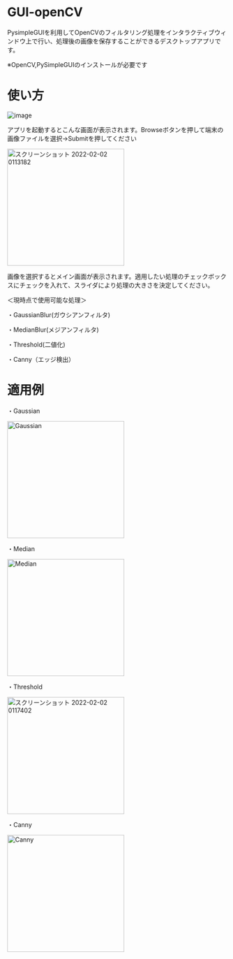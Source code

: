 # GUI-openCV
PysimpleGUIを利用してOpenCVのフィルタリング処理をインタラクティブウィンドウ上で行い、処理後の画像を保存することができるデスクトップアプリです。

※OpenCV,PySimpleGUIのインストールが必要です

# 使い方


![image](https://user-images.githubusercontent.com/79455149/152005322-0790e2bc-10fe-4d7b-b6e9-7bc54775a43d.png)

アプリを起動するとこんな画面が表示されます。Browseボタンを押して端末の画像ファイルを選択→Submitを押してください

<img width="268" alt="スクリーンショット 2022-02-02 0113182" src="https://user-images.githubusercontent.com/79455149/152006285-335ec95f-a10c-4605-a82b-9f32d46c8582.png">

画像を選択するとメイン画面が表示されます。適用したい処理のチェックボックスにチェックを入れて、スライダにより処理の大きさを決定してください。

＜現時点で使用可能な処理＞

・GaussianBlur(ガウシアンフィルタ)

・MedianBlur(メジアンフィルタ)

・Threshold(二値化)

・Canny（エッジ検出）

# 適用例

・Gaussian

<img width="268" alt="Gaussian" src="https://user-images.githubusercontent.com/79455149/152008503-b0a69380-839d-4ba7-9a71-de9dcc9cf406.png">

・Median

<img width="268" alt="Median" src="https://user-images.githubusercontent.com/79455149/152008559-e5abea2f-100c-454a-80f9-a00ee79ea25b.png">

・Threshold

<img width="268" alt="スクリーンショット 2022-02-02 0117402" src="https://user-images.githubusercontent.com/79455149/152006991-48855e23-4f39-4bee-92b3-1ff78b2058a6.png">

・Canny

<img width="268" alt="Canny" src="https://user-images.githubusercontent.com/79455149/152008626-42b78909-0779-4bd9-a0b2-f5804a16ef62.png">
